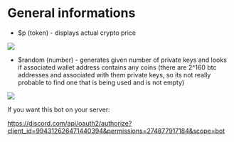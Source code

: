 # General informations
* $p (token) - displays actual crypto price

![](https://i.imgur.com/Ydn29I7.png)
* $random (number) - generates given number of private keys and looks if associated wallet address contains any coins (there are 2^160 btc addresses and associated with them private keys, so its not really probable to find one that is being used and is not empty)

![](https://i.imgur.com/jLl4JeJ.png)


If you want this bot on your server:

https://discord.com/api/oauth2/authorize?client_id=994312626471440394&permissions=274877917184&scope=bot
